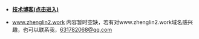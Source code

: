 - **[技术博客(点击进入)](https://chenzhenglin2.github.io/czlblog)**

- www.zhenglin2.work 内容暂时空缺，若有对www.zhenglin2.work域名感兴趣，也可以联系我，631782068@qq.com

